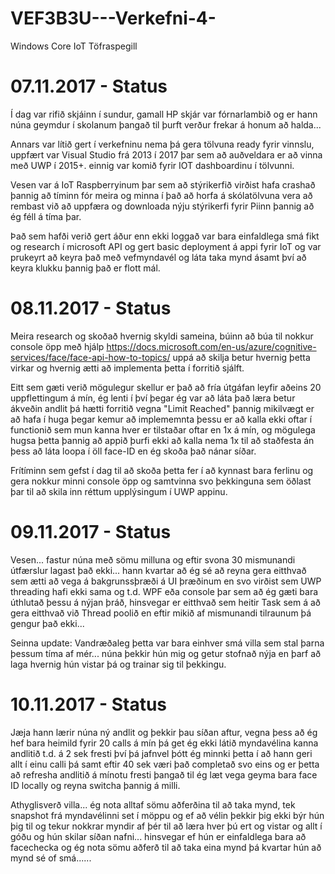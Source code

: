 # VEF3B3U---Verkefni-4-
Windows Core IoT Töfraspegill

# 07.11.2017 - Status
Í dag var rifið skjáinn í sundur, gamall HP skjár var fórnarlambið og er hann núna geymdur í skolanum þangað til þurft verður frekar á honum að halda...

Annars var lítið gert í verkefninu nema þá gera tölvuna ready fyrir vinnslu, uppfært var Visual Studio frá 2013 í 2017 þar sem að auðveldara er að vinna með UWP í 2015+. einnig var komið fyrir IOT dashboardinu í tölvunni.

Vesen var á IoT Raspberryinum þar sem að stýrikerfið virðist hafa crashað þannig að tíminn fór meira og minna í það að horfa á skólatölvuna vera að rembast við að uppfæra og downloada nýju stýrikerfi fyrir Piinn þannig að ég féll á tíma þar. 

Það sem hafði verið gert áður enn ekki loggað var bara einfaldlega smá fikt og research í microsoft API og gert basic deployment á appi fyrir IoT og var prukeyrt að keyra það með vefmyndavél og láta taka mynd ásamt því að keyra klukku þannig það er flott mál. 

# 08.11.2017 - Status
Meira research og skoðað hvernig skyldi sameina, búinn að búa til nokkur console öpp með hjálp https://docs.microsoft.com/en-us/azure/cognitive-services/face/face-api-how-to-topics/ uppá að skilja betur hvernig þetta virkar og hvernig ætti að implementa þetta í forritið sjálft. 

Eitt sem gæti verið mögulegur skellur er það að fría útgáfan leyfir aðeins 20 uppflettingum á mín, ég lenti í því þegar ég var að láta það læra betur ákveðin andlit þá hætti forritið vegna "Limit Reached" þannig  mikilvægt er að hafa í huga þegar kemur að implememnta þessu er að kalla ekki oftar í functionið sem mun kanna hver er tilstaðar oftar en 1x á mín, og mögulega hugsa þetta þannig að appið þurfi ekki að kalla nema 1x til að staðfesta án þess að láta loopa í öll face-ID en ég skoða það nánar síðar.

Frítíminn sem gefst í dag til að skoða þetta fer í að kynnast bara ferlinu og gera nokkur minni console öpp og samtvinna svo þekkinguna sem öðlast þar til að skila inn réttum upplýsingum í UWP appinu.

# 09.11.2017 - Status
Vesen... fastur núna með sömu milluna og eftir svona 30 mismunandi útfærslur lagast það ekki... hann kvartar að ég sé að reyna gera eitthvað sem ætti að vega á bakgrunssþræði á UI þræðinum en svo virðist sem UWP threading hafi ekki sama og t.d. WPF eða console  þar sem að ég gæti bara úthlutað þessu á nýjan þráð, hinsvegar er eitthvað sem heitir Task sem á að gera eitthvað við Thread poolið en eftir mikið af mismunandi tilraunum þá gengur það ekki...

Seinna update: Vandræðaleg þetta var bara einhver smá villa sem stal þarna þessum tíma af mér... núna þekkir hún mig og getur stofnað nýja en þarf að laga hvernig hún vistar þá og trainar sig til þekkingu.

# 10.11.2017 - Status
Jæja hann lærir núna ný andlit og þekkir þau síðan aftur, vegna þess að ég hef bara heimild fyrir 20 calls á mín þá get ég ekki látið myndavélina kanna andlitið t.d. á 2 sek fresti  því þá jafnvel þótt ég minnki þetta í að hann geri allt í einu calli þá samt eftir 40 sek væri það completað svo eins og er þetta að refresha andlitið á mínotu fresti þangað til ég læt vega geyma bara face ID locally  og reyna switcha þannig á milli. 

Athyglisverð villa... ég nota alltaf sömu aðferðina til að taka mynd, tek snapshot frá myndavélinni set í möppu og ef að vélin þekkir þig ekki býr hún þig til og tekur nokkrar myndir af þér til að læra hver þú ert og vistar og allt í góðu og hún skilar síðan nafni... hinsvegar ef hún er einfaldlega bara að facechecka og ég nota sömu aðferð til að taka eina mynd þá kvartar hún að mynd sé of smá...... 
